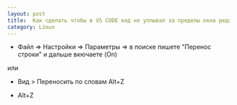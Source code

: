 ```yaml
---
layout: post
title:  Как сделать чтобы в VS CODE код не уплывал за пределы окна редактора?
category: Linux 
---
```


- Файл => Настройки => Параметры => в поиске пишете "Перенос строки" и дальше вкючаете (On)

или

- Вид > Переносить по словам Alt+Z

- Alt+Z